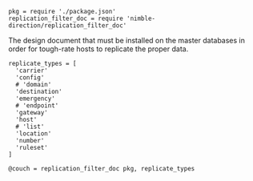     pkg = require './package.json'
    replication_filter_doc = require 'nimble-direction/replication_filter_doc'

The design document that must be installed on the master databases in order for tough-rate hosts to replicate the proper data.

    replicate_types = [
      'carrier'
      'config'
      # 'domain'
      'destination'
      'emergency'
      # 'endpoint'
      'gateway'
      'host'
      # 'list'
      'location'
      'number'
      'ruleset'
    ]

    @couch = replication_filter_doc pkg, replicate_types
